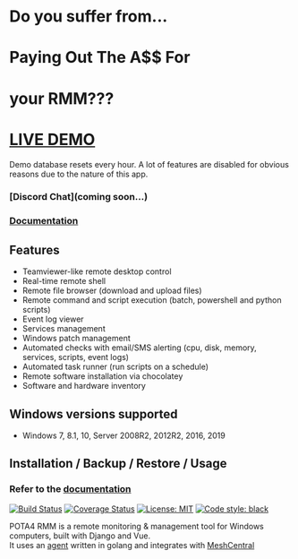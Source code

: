 # Do you suffer from...
#                           Paying Out The A$$ For
#                                                     your RMM???


# [LIVE DEMO](https://rmm.pota4.io/)
Demo database resets every hour. A lot of features are disabled for obvious reasons due to the nature of this app.

### [Discord Chat](coming soon...)

### [Documentation](https://rightontron.github.io/pota4rmm/)

## Features

- Teamviewer-like remote desktop control
- Real-time remote shell
- Remote file browser (download and upload files)
- Remote command and script execution (batch, powershell and python scripts)
- Event log viewer
- Services management
- Windows patch management
- Automated checks with email/SMS alerting (cpu, disk, memory, services, scripts, event logs)
- Automated task runner (run scripts on a schedule)
- Remote software installation via chocolatey
- Software and hardware inventory

## Windows versions supported

- Windows 7, 8.1, 10, Server 2008R2, 2012R2, 2016, 2019

## Installation / Backup / Restore / Usage

### Refer to the [documentation](https://rightontron.github.io/pota4/)

[![Build Status](https://dev.azure.com/dcparsi/POTA4%20RMM/_apis/build/status/wh1te909.tacticalrmm?branchName=develop)](https://dev.azure.com/dcparsi/POTA4%20RMM/_build/latest?definitionId=4&branchName=develop)
[![Coverage Status](https://coveralls.io/repos/github/wh1te909/tacticalrmm/badge.png?branch=develop&kill_cache=1)](https://coveralls.io/github/wh1te909/tacticalrmm?branch=develop)
[![License: MIT](https://img.shields.io/badge/License-MIT-blue.svg)](https://opensource.org/licenses/MIT)
[![Code style: black](https://img.shields.io/badge/code%20style-black-000000.svg)](https://github.com/python/black)

POTA4 RMM is a remote monitoring & management tool for Windows computers, built with Django and Vue.\
It uses an [agent](https://github.com/wh1te909/rmmagent) written in golang and integrates with [MeshCentral](https://github.com/Ylianst/MeshCentral)
